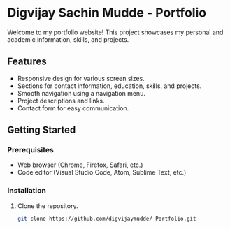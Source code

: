 
# Digvijay Sachin Mudde - Portfolio

Welcome to my portfolio website! This project showcases my personal and academic information, skills, and projects.


## Features
- Responsive design for various screen sizes.
- Sections for contact information, education, skills, and projects.
- Smooth navigation using a navigation menu.
- Project descriptions and links.
- Contact form for easy communication.

## Getting Started

### Prerequisites
- Web browser (Chrome, Firefox, Safari, etc.)
- Code editor (Visual Studio Code, Atom, Sublime Text, etc.)

### Installation
1. Clone the repository.
   ```bash
   git clone https://github.com/digvijaymudde/-Portfolio.git
